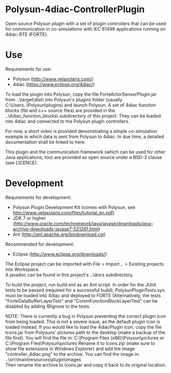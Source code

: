 

# Polysun-4diac-ControllerPlugin
Open source Polysun plugin with a set of plugin controllers that can be used for communication in co-simulations with IEC 61499 applications running on 4diac-RTE (FORTE).


# Use
Requirements for use:

  - Polysun (http://www.velasolaris.com/)
  - 4diac (https://www.eclipse.org/4diac/)

To load the plugin into Polysun, copy the file ForteActorSensorPlugin.jar from ..\target\dist\ into Polysun's plugins folder (usually C:\Users\..\Polysun\plugins\) and launch Polysun.
A set of 4diac function blocks (fbt and c++ source files) are provided in the ..\4diac_function_blocks\ subdirectory of this project. They can be loaded into 4diac and connected to the Polysun plugin controllers.

For now, a short video is provided demonstrating a simple co-simulation example in which data is sent from Polysun to 4diac.
In due time, a detailed documentation shall be linked to here.

This plugin and the communication framework (which can be used for other Java applications, too) are provided as open source under a BSD-3 clause (see LICENCE).


# Development
Requirements for development:

  - Polysun Plugin Development Kit (comes with Polysun, see http://www.velasolaris.com/files/tutorial_en.pdf)
  - JDK 7 or higher (http://www.oracle.com/technetwork/java/javase/downloads/java-archive-downloads-javase7-521261.html)
  - Ant (http://ant.apache.org/bindownload.cgi)

Recommended for development:

  - Eclipse (http://www.eclipse.org/downloads/)
  
The Eclipse project can be imported with File > Import... > Existing projects into Workspace.  
A javadoc can be found in this project's ..\docs subdirectory.

To build the project, run build.xml as an Ant script. In order for the JUnit tests to be passed (required for a successful build), PolysunPluginTests.sys must be loaded into 4diac and deployed to FORTE (Alternatively, the tests "ForteDataBufferLayerTest" and "CommFunctionBlockLayerTest" can be disabled by adding @Ignore to the tests.


NOTE: There is currently a bug in Polysun preventing the correct plugin icon from being loaded. This is not a severe issue, as the default plugin icon is loaded instead.
If you would like to load the 4diacPlugin icon, copy the file Icons.jar from Polysuns' pictures path to the desktop (make a backup of the file first).
You will find the file in: C:\Program Files (x86)\Polysun\pictures or C:\Program Files\Polysun\pictures
Rename it to Icons.zip (make sure to show file extensions in Windows Explorer) and add the image "controller_4diac.png" to the archive.
You can find the image in: ..\src\main\resources\plugin\images\
Then rename the archive to Icons.jar and copy it back to its original location.
